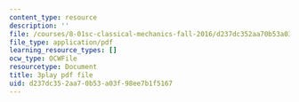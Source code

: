 ```yaml
---
content_type: resource
description: ''
file: /courses/8-01sc-classical-mechanics-fall-2016/d237dc352aa70b53a03f98ee7b1f5167_q785KV5ZIN0.pdf
file_type: application/pdf
learning_resource_types: []
ocw_type: OCWFile
resourcetype: Document
title: 3play pdf file
uid: d237dc35-2aa7-0b53-a03f-98ee7b1f5167
---
```

